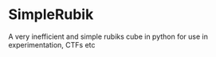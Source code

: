 # SimpleRubik
A very inefficient and simple rubiks cube in python for use in experimentation, CTFs etc
